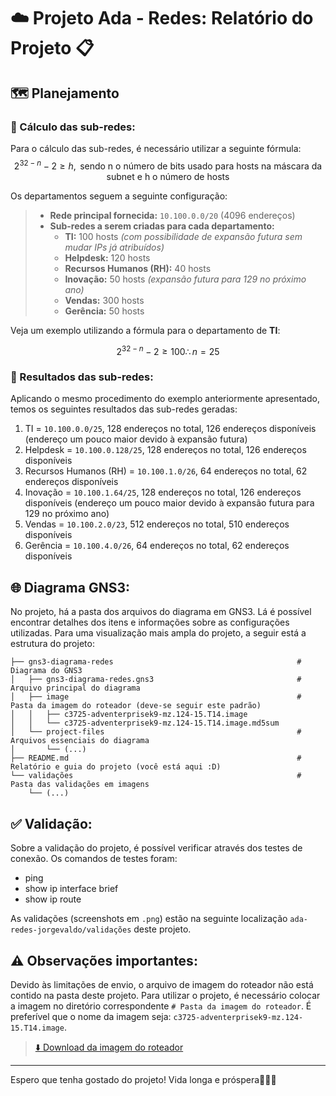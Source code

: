 # ☁️ Projeto Ada - Redes: Relatório do Projeto 📋

## 🗺️ Planejamento

### 🧮 Cálculo das sub-redes:
Para o cálculo das sub-redes, é necessário utilizar a seguinte fórmula:
$$ 2^{32-n} - 2 \geq h, \text{ sendo n o número de bits usado para hosts na máscara da subnet e h o número de hosts} $$

Os departamentos seguem a seguinte configuração:

> - **Rede principal fornecida:** `10.100.0.0/20` (4096 endereços)
> - **Sub-redes a serem criadas para cada departamento:**
>     - **TI:** 100 hosts *(com possibilidade de expansão futura sem mudar IPs já atribuídos)*
>     - **Helpdesk:** 120 hosts
>     - **Recursos Humanos (RH):** 40 hosts
>     - **Inovação:** 50 hosts *(expansão futura para 129 no próximo ano)*
>     - **Vendas:** 300 hosts
>     - **Gerência:** 50 hosts

Veja um exemplo utilizando a fórmula para o departamento de **TI**:
 
$$ 2^{32-n}-2 \geq 100 \therefore n=25 $$

### 📄 Resultados das sub-redes:
Aplicando o mesmo procedimento do exemplo anteriormente apresentado, temos os seguintes resultados das sub-redes geradas:
1. TI = `10.100.0.0/25`, 128 endereços no total, 126 endereços disponíveis (endereço um pouco maior devido à expansão futura)
2. Helpdesk = `10.100.0.128/25`, 128 endereços no total, 126 endereços disponíveis
3. Recursos Humanos (RH) = `10.100.1.0/26`, 64 endereços no total, 62 endereços disponíveis
4. Inovação = `10.100.1.64/25`, 128 endereços no total, 126 endereços disponíveis (endereço um pouco maior devido à expansão futura para 129 no próximo ano)
5. Vendas = `10.100.2.0/23`, 512 endereços no total, 510 endereços disponíveis
6. Gerência = `10.100.4.0/26`, 64 endereços no total, 62 endereços disponíveis

## 🌐 Diagrama GNS3:
No projeto, há a pasta dos arquivos do diagrama em GNS3. Lá é possível encontrar detalhes dos itens e informações sobre as configurações utilizadas.
Para uma visualização mais ampla do projeto, a seguir está a estrutura do projeto:

```
├── gns3-diagrama-redes                                         # Diagrama do GNS3
│   ├── gns3-diagrama-redes.gns3                                # Arquivo principal do diagrama
│   ├── image                                                   # Pasta da imagem do roteador (deve-se seguir este padrão)
│   │   ├── c3725-adventerprisek9-mz.124-15.T14.image           
│   │   └── c3725-adventerprisek9-mz.124-15.T14.image.md5sum    
│   └── project-files                                           # Arquivos essenciais do diagrama
│       └── (...)
├── README.md                                                   # Relatório e guia do projeto (você está aqui :D)
└── validações                                                  # Pasta das validações em imagens
    └── (...)
```

## ✅ Validação:
Sobre a validação do projeto, é possível verificar através dos testes de conexão. Os comandos de testes foram:
- ping
- show ip interface brief
- show ip route

As validações (screenshots em `.png`) estão na seguinte localização `ada-redes-jorgevaldo/validações` deste projeto.

## ⚠️ Observações importantes:
Devido às limitações de envio, o arquivo de imagem do roteador não está contido na pasta deste projeto. Para utilizar o projeto, é necessário colocar a imagem no diretório correspondente `# Pasta da imagem do roteador`. É preferível que o nome da imagem seja: `c3725-adventerprisek9-mz.124-15.T14.image`.
> [⬇️ Download da imagem do roteador](https://mega.nz/#!oFsgQQqT!teTimFspl4JyQxpki-7BKfCGccpO7pmvHTJNHxVMAo4) 

---

Espero que tenha gostado do projeto!
Vida longa e próspera🖖😁🚀

